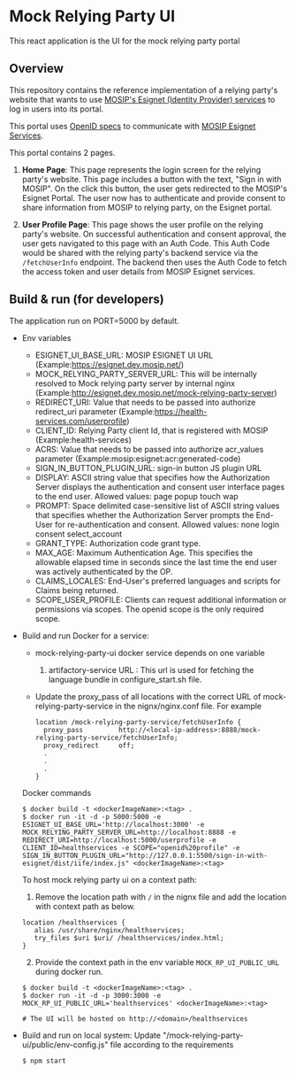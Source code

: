 # Mock Relying Party UI

This react application is the UI for the mock relying party portal

## Overview

This repository contains the reference implementation of a relying party's website that wants to use [MOSIP's Esignet (Identity Provider) services](https://github.com/mosip/esignet) to log in users into its portal.

This portal uses [OpenID specs](https://openid.net/specs/openid-connect-core-1_0.html) to communicate with [MOSIP Esignet Services](https://github.com/mosip/esignet).

This portal contains 2 pages.

1. **Home Page**: This page represents the login screen for the relying party's website. This page includes a button with the text, "Sign in with MOSIP". On the click this button, the user gets redirected to the MOSIP's Esignet Portal. The user now has to authenticate and provide consent to share information from MOSIP to relying party, on the Esignet portal.

2. **User Profile Page**: This page shows the user profile on the relying party's website. On successful authentication and consent approval, the user gets navigated to this page with an Auth Code. This Auth Code would be shared with the relying party's backend service via the `/fetchUserInfo` endpoint. The backend then uses the Auth Code to fetch the access token and user details from MOSIP Esignet services.

## Build & run (for developers)

The application run on PORT=5000 by default.

- Env variables

  - ESIGNET_UI_BASE_URL: MOSIP ESIGNET UI URL (Example:https://esignet.dev.mosip.net/)
  - MOCK_RELYING_PARTY_SERVER_URL: This will be internally resolved to Mock relying party server by internal nginx (Example:http://esignet.dev.mosip.net/mock-relying-party-server)
  - REDIRECT_URI: Value that needs to be passed into authorize redirect_uri parameter (Example:https://health-services.com/userprofile)
  - CLIENT_ID: Relying Party client Id, that is registered with MOSIP (Example:health-services)
  - ACRS: Value that needs to be passed into authorize acr_values parameter (Example:mosip:esignet:acr:generated-code)
  - SIGN_IN_BUTTON_PLUGIN_URL: sign-in button JS plugin URL
  - DISPLAY: ASCII string value that specifies how the Authorization Server displays the authentication and consent user interface pages to the end user. Allowed values: page popup touch wap
  - PROMPT: Space delimited case-sensitive list of ASCII string values that specifies whether the Authorization Server prompts the End-User for re-authentication and consent. Allowed values: none login consent select_account
  - GRANT_TYPE: Authorization code grant type.
  - MAX_AGE: Maximum Authentication Age. This specifies the allowable elapsed time in seconds since the last time the end user was actively authenticated by the OP.
  - CLAIMS_LOCALES: End-User's preferred languages and scripts for Claims being returned.
  - SCOPE_USER_PROFILE: Clients can request additional information or permissions via scopes. The openid scope is the only required scope.

- Build and run Docker for a service:

  - mock-relying-party-ui docker service depends on one variable

    1. artifactory-service URL : This url is used for fetching the language bundle in configure_start.sh file.

  - Update the proxy_pass of all locations with the correct URL of mock-relying-party-service in the nignx/nginx.conf file. For example
    ```
    location /mock-relying-party-service/fetchUserInfo {
      proxy_pass         http://<local-ip-address>:8888/mock-relying-party-service/fetchUserInfo;
      proxy_redirect     off;
      .
      .
      .
    }
    ```
  Docker commands
  ```
  $ docker build -t <dockerImageName>:<tag> .
  $ docker run -it -d -p 5000:5000 -e ESIGNET_UI_BASE_URL='http://localhost:3000' -e MOCK_RELYING_PARTY_SERVER_URL=http://localhost:8888 -e  REDIRECT_URI=http://localhost:5000/userprofile -e CLIENT_ID=healthservices -e SCOPE="openid%20profile" -e SIGN_IN_BUTTON_PLUGIN_URL="http://127.0.0.1:5500/sign-in-with-esignet/dist/iife/index.js" <dockerImageName>:<tag>
  ```

  To host mock relying party ui on a context path:
  1. Remove the location path with `/` in the nignx file and add the location with context path as below.
    ```
    location /healthservices {
       alias /usr/share/nginx/healthservices;
       try_files $uri $uri/ /healthservices/index.html;
    }
    ```
  2. Provide the context path in the env variable `MOCK_RP_UI_PUBLIC_URL` during docker run.
  ```
  $ docker build -t <dockerImageName>:<tag> .
  $ docker run -it -d -p 3000:3000 -e MOCK_RP_UI_PUBLIC_URL='healthservices' <dockerImageName>:<tag>

  # The UI will be hosted on http://<domain>/healthservices
  ```

- Build and run on local system:
  Update "/mock-relying-party-ui/public/env-config.js" file according to the requirements
  ```
  $ npm start
  ```
